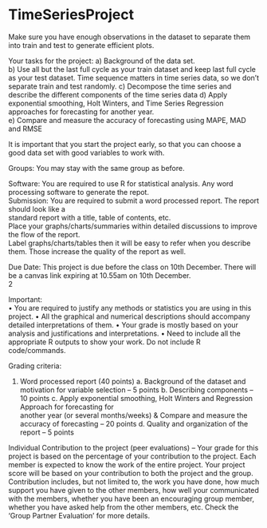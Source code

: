 # TimeSeriesProject
  
Make sure you have enough observations in the dataset to separate them into train and test to generate 
efficient plots. 
 
Your tasks for the project: 
a) Background of the data set.  
b) Use all but the last full cycle as your train dataset and keep last full cycle as your test dataset. Time 
sequence matters in time series data, so we don’t separate train and test randomly. 
c) Decompose the time series and describe the different components of the time series data 
d) Apply exponential smoothing, Holt Winters, and Time Series Regression approaches for 
forecasting for another year.  
e) Compare and measure the accuracy of forecasting using MAPE, MAD and RMSE 
 
It is important that you start the project early, so that you can choose a good data set with good 
variables to work with.  
 
Groups: You may stay with the same group as before.    
 
Software: You are required to use R for statistical analysis. Any word processing software to generate 
the repot.    
Submission:  You  are  required  to  submit  a  word  processed  report.  The  report  should  look  like  a  
standard report with a title, table of contents, etc.   
Place your graphs/charts/summaries within detailed discussions to improve the flow of the report.  
Label graphs/charts/tables then it will be easy to refer when you describe them. Those increase the 
quality of the report as well.  
 
Due Date: This project is due before the class on 10th December. There will be a canvas link expiring 
at 10.55am on 10th December.  
2 
 
Important:   
• You are required to justify any methods or statistics you are using in this project. 
• All the graphical and numerical descriptions should accompany detailed interpretations of them. 
• Your grade is mostly based on your analysis and justifications and interpretations. 
• Need to include all the appropriate R outputs to show your work. Do not include R 
code/commands. 
 
Grading criteria: 
1. Word processed report (40 points) 
a.  Background of the dataset and motivation for variable selection – 5 points 
b.  Describing components – 10 points 
c.  Apply  exponential  smoothing,  Holt  Winters  and  Regression  Approach  for  forecasting  for  
another year (or several months/weeks) & Compare and measure the accuracy of forecasting 
– 20 points 
d.  Quality and organization of the report – 5 points 
 
Individual Contribution to the project (peer evaluations) – Your grade for this project is based on the 
percentage  of  your  contribution  to  the  project.  Each  member  is  expected  to  know  the  work  of  the 
entire project. Your project score will be based on your contribution to both the project and the group. 
Contribution includes, but not limited to, the work you have done, how much support you have given 
to the other members, how well your communicated with the members, whether you have been an 
encouraging group member, whether you have asked help from the other members, etc. Check the 
‘Group Partner Evaluation’ for more details. 
